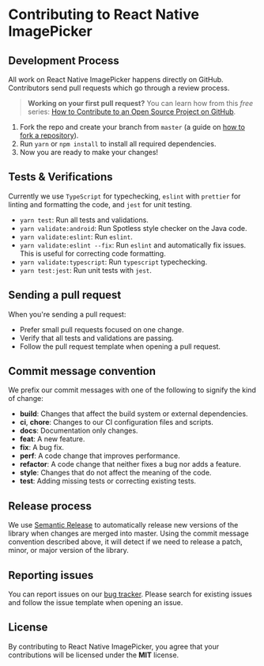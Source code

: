 # Contributing to React Native ImagePicker

## Development Process

All work on React Native ImagePicker happens directly on GitHub. Contributors send pull requests which go through a review process.

> **Working on your first pull request?** You can learn how from this _free_ series: [How to Contribute to an Open Source Project on GitHub](https://egghead.io/series/how-to-contribute-to-an-open-source-project-on-github).

1. Fork the repo and create your branch from `master` (a guide on [how to fork a repository](https://help.github.com/articles/fork-a-repo/)).
2. Run `yarn` or `npm install` to install all required dependencies.
3. Now you are ready to make your changes!

## Tests & Verifications

Currently we use `TypeScript` for typechecking, `eslint` with `prettier` for linting and formatting the code, and `jest` for unit testing.

- `yarn test`: Run all tests and validations.
- `yarn validate:android`: Run Spotless style checker on the Java code.
- `yarn validate:eslint`: Run `eslint`.
- `yarn validate:eslint --fix`: Run `eslint` and automatically fix issues. This is useful for correcting code formatting.
- `yarn validate:typescript`: Run `typescript` typechecking.
- `yarn test:jest`: Run unit tests with `jest`.

## Sending a pull request

When you're sending a pull request:

- Prefer small pull requests focused on one change.
- Verify that all tests and validations are passing.
- Follow the pull request template when opening a pull request.

## Commit message convention

We prefix our commit messages with one of the following to signify the kind of change:

- **build**: Changes that affect the build system or external dependencies.
- **ci**, **chore**: Changes to our CI configuration files and scripts.
- **docs**: Documentation only changes.
- **feat**: A new feature.
- **fix**: A bug fix.
- **perf**: A code change that improves performance.
- **refactor**: A code change that neither fixes a bug nor adds a feature.
- **style**: Changes that do not affect the meaning of the code.
- **test**: Adding missing tests or correcting existing tests.

## Release process

We use [Semantic Release](http://semantic-release.org) to automatically release new versions of the library when changes are merged into master. Using the commit message convention described above, it will detect if we need to release a patch, minor, or major version of the library.

## Reporting issues

You can report issues on our [bug tracker](https://github.com/react-native-image-picker/react-native-image-picker/issues). Please search for existing issues and follow the issue template when opening an issue.

## License

By contributing to React Native ImagePicker, you agree that your contributions will be licensed under the **MIT** license.
